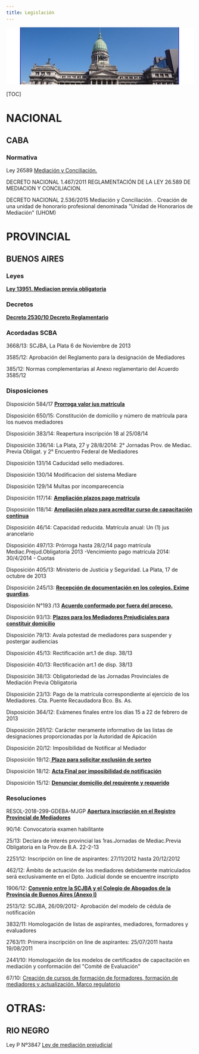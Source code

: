 ```yaml
---
title: Legislación
---
```

![null](/images/uploads/congreso.jpg)

\[TOC]

# NACIONAL

## CABA

### Normativa

Ley 26589 [Mediación y Conciliación. ](/legislacion/ley-26589-mediacion-y-conciliacion/index.html) 

DECRETO NACIONAL 1.467/2011 REGLAMENTACIÓN DE LA LEY 26.589 DE MEDIACION Y CONCILIACION.

DECRETO NACIONAL 2.536/2015 Mediación y Conciliación. . Creación de una unidad de honorario profesional denominada "Unidad de Honorarios de Mediación" (UHOM)

# PROVINCIAL

## **BUENOS AIRES**

### Leyes

[**Ley 13951. Mediacion previa obligatoria**](/legislacion/legislacion/l-13951.html)

### Decretos

[**Decreto 2530/10 Decreto Reglamentario**](http://www.gob.gba.gov.ar/legislacion/legislacion/10-2530.html)

### Acordadas SCBA

3668/13: SCJBA, La Plata 6 de Noviembre de 2013

3585/12: Aprobación del Reglamento para la designación de Mediadores

 385/12:  Normas complementarias al Anexo reglamentario del Acuerdo 3585/12

### Disposiciones

Disposición 584/17 [**Prorroga valor ius matrícula**](/legislacion/disp-584-17-prorroga-valor-ius/index.html)

Disposición 650/15: Constitución de domicilio y número de matrícula para los nuevos mediadores

Disposición 383/14: Reapertura inscripción 18 al 25/08/14

Disposición 336/14: La Plata, 27 y 28/8/2014: 2° Jornadas Prov. de Mediac. Previa Obligat. y 2° Encuentro Federal de Mediadores

Disposición 131/14 Caducidad sello mediadores. 

Disposición 130/14 Modificacion del sistema Mediare

Disposición 129/14 Multas por incomparecencia

Disposición 117/14:  [**Ampliación plazos pago matrícula**](/legislacion/11714/index.html)

Disposición 118/14:  [**Ampliación plazo para acreditar curso de capacitación continua**](/legislacion/11814/index.html)

Disposición 46/14: Capacidad reducida. Matrícula anual: Un (1) jus arancelario

Disposición 497/13: Prórroga hasta 28/2/14 pago matrícula Mediac.Prejud.Obligatoria 2013 -Vencimiento pago matrícula 2014:  30/4/2014 - Cuotas

Disposición 405/13: Ministerio de Justicia y Seguridad. La Plata, 17 de octubre de 2013

Disposición 245/13: [**Recepción de documentación en los colegios. Exime guardias**](https://sitio-mediadores.netlify.com/legislacion/24513/index.html). 

Disposición N°193 /13 [**Acuerdo conformado por fuera del proceso.** ](/legislacion/acuerdo-conformado-por-fuera-del-proceso)

Disposición 93/13: [**Plazos para los Mediadores Prejudiciales para constituir domicilio**](/legislacion/9313)

Disposición 79/13: Avala potestad de mediadores para suspender y postergar audiencias

Disposición 45/13: Rectificación art.1  de disp. 38/13

Disposición 40/13: Rectificación art.1 de disp. 38/13

Disposición 38/13: Obligatoriedad de las Jornadas Provinciales de Mediación Previa Obligatoria

Disposición 23/13: Pago de la matrícula correspondiente al ejercicio de los Mediadores. Cta. Puente Recaudadora Bco. Bs. As.

Disposición 364/12: Exámenes finales entre los días 15 a 22 de febrero de 2013

Disposición 261/12: Carácter meramente informativo de las listas de designaciones proporcionadas por la Autoridad de Apicación

Disposición 20/12: Imposibilidad de Notificar al Mediador

Disposición 19/12:[ **Plazo para solicitar exclusión de sorteo**](/legislacion/1912/index.html)

Disposición 18/12: [**Acta Final por imposibilidad de notificación**](/legislacion/1812/index.html)

Disposición 15/12: [**Denunciar domicilio del requirente y requerido**](/legislacion/1512/index.html)

### Resoluciones

RESOL-2018-299-GDEBA-MJGP
[ **Apertura inscripción en el Registro Provincial de Mediadores**](/legislacion/apertura-inscripcion-en-el-registro-provincial-de-mediadores-2018/index.html)

90/14: Convocatoria examen habilitante

25/13:  Declara de interés provincial las 1ras.Jornadas de Mediac.Previa Obligatoria en la Prov.de B.A. 22-2-13

2251/12: Inscripción on line de aspirantes: 27/11/2012 hasta 20/12/2012

462/12: Ámbito de actuación de los mediadores debidamente matriculados será exclusivamente en el Dpto. Judicial donde se encuentre inscripto

1906/12: [**Convenio entre la SCJBA y el Colegio de Abogados de la Provincia de Buenos Aires (Anexo I)**](/legislacion/1906/index.html)

2513/12: SCJBA, 26/09/2012- Aprobación del modelo de cédula de notificación

3832/11: Homologación de listas de aspirantes, mediadores, formadores y evaluadores

2763/11: Primera inscripción on line de aspirantes: 25/07/2011 hasta 19/08/2011

2441/10: Homologación de los modelos de certificados de capacitación en mediación y conformación del "Comité de Evaluación"

67/10:  [Creación de cursos de formación de formadores, formación de mediadores y actualización. Marco regulatorio](/legislacion/6710)

# OTRAS:

## **RIO NEGRO**

Ley P Nº3847 [Ley de mediación prejudicial](/legislacion/ley-de-mediacion-prejudicial-de-rio-negro/index.html)
